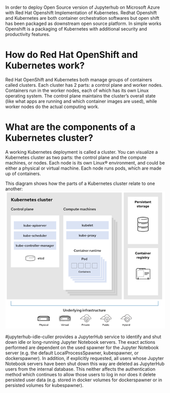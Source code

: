In order to deploy Open Source version of Jupyterhub on Microsoft Azure with Red Hat Openshift Implementation of Kubernetes.
Redhat Openshift and Kubernetes are both container orchestration softwares but open shift has been packaged as downstream open source platform. In simple works Openshift is a packaging of
Kubernetes with additional security and productivity features.

# How do Red Hat OpenShift and Kubernetes work?
Red Hat OpenShift and Kubernetes both manage groups of containers called clusters. Each cluster has 2 parts: a control plane and worker nodes. Containers run in the worker nodes,
each of which has its own Linux operating system. The control plane maintains the cluster’s overall state (like what apps are running and which container images are used),
while worker nodes do the actual computing work.

# What are the components of a Kubernetes cluster?
A working Kubernetes deployment is called a cluster. You can visualize a Kubernetes cluster as two parts: the control plane and the compute machines, or nodes. Each node is its own Linux® environment, and could be either a physical or virtual machine. Each node runs pods, which are made up of containers.

This diagram shows how the parts of a Kubernetes cluster relate to one another:
![alt text for screen readers](/images/kube.png)

#jupyterhub-idle-culler
 provides a JupyterHub service to identify and shut down idle or long-running Jupyter Notebook servers. The exact actions performed are dependent on the used spawner for the Jupyter Notebook server (e.g. the default LocalProcessSpawner, kubespawner, or dockerspawner). In addition, if explicitly requested, all users whose Jupyter Notebook servers have been shut down this way are deleted as JupyterHub users from the internal database. This neither affects the authentication method which continues to allow those users to log in nor does it delete persisted user data (e.g. stored in docker volumes for dockerspawner or in persisted volumes for kubespawner).
